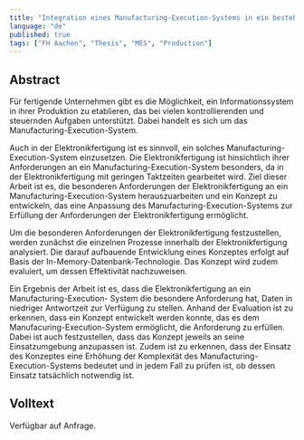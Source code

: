 ```yaml
---
title: "Integration eines Manufacturing-Execution-Systems in ein bestehendes Produktionsumfeld in der Elektronikfertigung"
language: "de"
published: true
tags: ["FH Aachen", "Thesis", "MES", "Production"]
---
```


## Abstract

Für fertigende Unternehmen gibt es die Möglichkeit, ein Informationssystem
in ihrer Produktion zu etablieren, das bei vielen kontrollierenden und
steuernden Aufgaben unterstützt. Dabei handelt es sich um das Manufacturing-Execution-System.

Auch in der Elektronikfertigung ist es sinnvoll, ein solches
Manufacturing-Execution-System einzusetzen. Die Elektronikfertigung ist
hinsichtlich ihrer Anforderungen an ein Manufacturing-Execution-System besonders,
da in der Elektronikfertigung mit geringen Taktzeiten gearbeitet wird.
Ziel dieser Arbeit ist es, die besonderen Anforderungen der Elektronikfertigung
an ein Manufacturing-Execution-System herauszuarbeiten und ein Konzept zu
entwickeln, das eine Anpassung des Manufacturing-Execution-Systems zur
Erfüllung der Anforderungen der Elektronikfertigung ermöglicht.

Um die besonderen Anforderungen der Elektronikfertigung festzustellen, werden
zunächst die einzelnen Prozesse innerhalb der Elektronikfertigung analysiert.
Die darauf aufbauende Entwicklung eines Konzeptes erfolgt auf Basis
der In-Memory-Datenbank-Technologie. Das Konzept wird zudem evaluiert, um dessen
Effektivität nachzuweisen.

Ein Ergebnis der Arbeit ist es, dass die Elektronikfertigung an ein
Manufacturing-Execution- System die besondere Anforderung hat, Daten in
niedriger Antwortzeit zur Verfügung zu stellen. Anhand der Evaluation ist zu
erkennen, dass ein Konzept entwickelt werden konnte, das es dem
Manufacuring-Execution-System ermöglicht, die Anforderung zu erfüllen. Dabei
ist auch festzustellen, dass das Konzept jeweils an seine Einsatzumgebung
anzupassen ist. Zudem ist zu erkennen, dass der Einsatz des Konzeptes eine
Erhöhung der Komplexität des Manufacturing-Execution-Systems bedeutet und in
jedem Fall zu prüfen ist, ob dessen Einsatz tatsächlich notwendig ist.

## Volltext

Verfügbar auf Anfrage.
